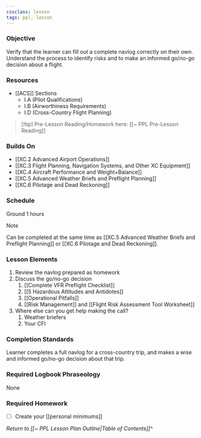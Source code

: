 ```yaml
---
cssclass: lesson
tags: ppl, lesson
---
```

### Objective
Verify that the learner can fill out a complete navlog correctly on their own.  Understand the process to identify risks and to make an informed go/no-go decision about a flight.

### Resources
- [[ACS]] Sections
	- I.A (Pilot Qualifications)
	- I.B (Airworthiness Requirements)
	- I.D (Cross-Country Flight Planning)

> [!tip] Pre-Lesson Reading/Homework here: [[~ PPL Pre-Lesson Reading]]

### Builds On
- [[XC.2 Advanced Airport Operations]]
- [[XC.3 Flight Planning, Navigation Systems, and Other XC Equipment]]
- [[XC.4 Aircraft Performance and Weight+Balance]]
- [[XC.5 Advanced Weather Briefs and Preflight Planning]]
- [[XC.6 Pilotage and Dead Reckoning]]

### Schedule
Ground 1 hours

> [!note] 
> Can be completed at the same time as [[XC.5 Advanced Weather Briefs and Preflight Planning]] or [[XC.6 Pilotage and Dead Reckoning]].

### Lesson Elements
1. Review the navlog prepared as homework
2. Discuss the go/no-go decision
	1. [[Complete VFR Preflight Checklist]]
	2. [[5 Hazardous Attitudes and Antidotes]]
	3. [[Operational Pitfalls]]
	4. [[Risk Management]] and [[Flight Risk Assessment Tool Worksheet]]
3. Where else can you get help making the call?
	1. Weather briefers
	2. Your CFI

### Completion Standards
Learner completes a full navlog for a cross-country trip, and makes a wise and informed go/no-go decision about that trip.

### Required Logbook Phraseology
None

### Required Homework
- [ ]  Create your [[personal minimums]]

*Return to [[~ PPL Lesson Plan Outline|Table of Contents]]^*